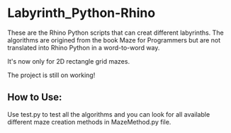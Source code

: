 # Labyrinth_Python-Rhino

These are the Rhino Python scripts that can creat different labyrinths. The algorithms are origined from the book Maze for Programmers but are not translated into Rhino Python in a word-to-word way.

It's now only for 2D rectangle grid mazes.

The project is still on working!


## How to Use:
Use test.py to test all the algorithms and you can look for all available different maze creation methods in MazeMethod.py file.
